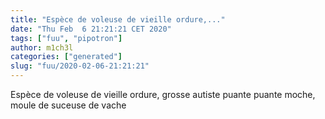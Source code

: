 ```yaml
---
title: "Espèce de voleuse de vieille ordure,..."
date: "Thu Feb  6 21:21:21 CET 2020"
tags: ["fuu", "pipotron"]
author: m1ch3l
categories: ["generated"]
slug: "fuu/2020-02-06-21:21:21"
---
```


Espèce de voleuse de vieille ordure, grosse autiste puante puante moche, moule de suceuse de vache
